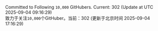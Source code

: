 Committed to Following `10,000` GitHubers. Current: <!-- FOLLOWING_COUNT -->302<!-- FOLLOWING_COUNT --> (Update at UTC <!-- LAST_UPDATED -->2025-09-04 09:16:29<!-- LAST_UPDATED -->)<br>
致力于关注`10,000`个GitHuber。当前：<!-- FOLLOWING_COUNT -->302<!-- FOLLOWING_COUNT --> (更新于北京时间 <!-- LAST_UPDATED_CST -->2025-09-04 17:16:29<!-- LAST_UPDATED_CST -->)
